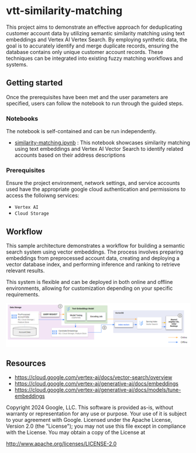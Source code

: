 # vtt-similarity-matching


This project aims to demonstrate an effective approach for deduplicating customer account data by utilizing semantic similarity matching using text embeddings and Vertex AI Vertex Search. By employing synthetic data, the goal is to accurately identify and merge duplicate records, ensuring the database contains only unique customer account records. These techniques can be integrated into existing fuzzy matching workflows and systems.


## Getting started

Once the prerequisites have been met and the user parameters are specified, users can follow the notebook to run through the guided steps.

### Notebooks

The notebook is self-contained and can be run independently.

* [similarity-matching.ipynb](./similarity-matching.ipynb) : This notebook showcases similarity matching using text embeddings and Vertex AI Vector Search to identify related accounts based on their address descriptions


### Prerequisites

Ensure the project environment, network settings, and service accounts used have the appropriate google cloud authentication and permissions to access the folloiwng services:
- `Vertex AI`
- `Cloud Storage`


## Workflow

This sample architecture demonstrates a workflow for building a semantic search system using vector embeddings. The process involves preparing embeddings from preprocessed account data, creating and deploying a vector database index, and performing inference and ranking to retrieve relevant results.

This system is flexible and can be deployed in both online and offline environments, allowing for customization depending on your specific requirements.

![similarity-match-flow.png](./imgs/similarity-match-flow.png)

## Resources

* https://cloud.google.com/vertex-ai/docs/vector-search/overview
* https://cloud.google.com/vertex-ai/generative-ai/docs/embeddings
* https://cloud.google.com/vertex-ai/generative-ai/docs/models/tune-embeddings

Copyright 2024 Google, LLC. This software is provided as-is, without warranty or representation for any use or purpose. Your use of it is subject to your agreement with Google.
Licensed under the Apache License, Version 2.0 (the "License"); you may not use this file except in compliance with the License. You may obtain a copy of the License at

http://www.apache.org/licenses/LICENSE-2.0
